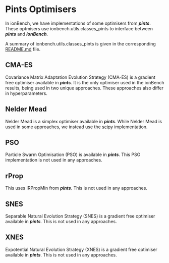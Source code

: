# Pints Optimisers
In ionBench, we have implementations of some optimisers from ***pints***. These optmisers use ionbench.utils.classes_pints to interface between ***pints*** and ***ionBench***.

A summary of ionbench.utils.classes_pints is given in the corresponding [README.md](../../../ionbench/utils) file.

## CMA-ES
Covariance Matrix Adaptation Evolution Strategy (CMA-ES) is a gradient free optimiser available in ***pints***. It is the only optimiser used in the ionBench results, being used in two unique approaches. These approaches also differ in hyperparameters.

## Nelder Mead
Nelder Mead is a simplex optimiser available in ***pints***. While Nelder Mead is used in some approaches, we instead use the [scipy](../../../ionbench/optimisers/scipy_optimisers) implementation.

## PSO
Particle Swarm Optimisation (PSO) is available in ***pints***. This PSO implementation is not used in any approaches. 

## rProp
This uses IRPropMin from ***pints***. This is not used in any approaches. 

## SNES
Separable Natural Evolution Strategy (SNES) is a gradient free optimiser available in ***pints***. This is not used in any approaches.

## XNES
Expotential Natural Evolution Strategy (XNES) is a gradient free optimiser available in ***pints***. This is not used in any approaches.
